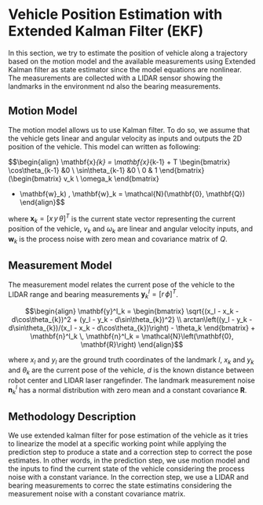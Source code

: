 # Vehicle Position Estimation with Extended Kalman Filter (EKF)
In this section, we try to estimate the position of vehicle along a trajectory based on the motion model and the available measurements using Extended Kalman filter as state estimator since the model equations are nonlinear.
The measurements are collected with a LIDAR sensor showing the landmarks in the environment nd also the bearing measurements. 

## Motion Model
The motion model allows us to use Kalman filter. To do so, we assume that the vehicle gets linear and angular velocity as inputs and outputs the 2D position of the vehicle. This model can written as following:

$$\begin{align}
\mathbf{x}_{k} = \mathbf{x}_{k-1} + T
\begin{bmatrix}
\cos\theta_{k-1} &0 \\
\sin\theta_{k-1} &0 \\
0 & 1
\end{bmatrix}
(\begin{bmatrix}
v_k \\
\omega_k
\end{bmatrix}
+ \mathbf{w}_k)
\, \mathbf{w}_k = \mathcal{N}(\mathbf{0}, \mathbf{Q})
\end{align}$$

where $\mathbf{x}_k = \left[ x \, y \, \theta \right]^T$ is the current state vector representing the current position of the vehicle, $v_k$ and $\omega_k$ are linear and angular velocity inputs, and $\mathbf{w}_k$ is the process noise with zero mean and covariance matrix of $Q$.


## Measurement Model

The measurement model relates the current pose of the vehicle to the LIDAR range and bearing measurements $\mathbf{y}^l_k = \left[r \, \phi \right]^T$.

$$\begin{align}
\mathbf{y}^l_k =
\begin{bmatrix}
\sqrt{(x_l - x_k - d\cos\theta_{k})^2 + (y_l - y_k - d\sin\theta_{k})^2} \\
arctan\left((y_l - y_k - d\sin\theta_{k})/(x_l - x_k - d\cos\theta_{k})\right) - \theta_k
\end{bmatrix}
+
\mathbf{n}^l_k
\, \mathbf{n}^l_k = \mathcal{N}\left(\mathbf{0}, \mathbf{R}\right)
\end{align}$$

where $x_l$ and $y_l$ are the ground truth coordinates of the landmark $l$, $x_k$ and $y_k$ and $\theta_{k}$ are the current pose of the vehicle, $d$ is the known distance between robot center and LIDAR laser rangefinder.
The landmark measurement noise $\mathbf{n}^l_k$ has a normal distribution with zero mean and a constant covariance $\mathbf{R}$.

## Methodology Description
We use extended kalman filter for pose estimation of the vehicle as it tries to linearize the model at a specific working point while applying the prediction step to produce a state and a correction step to correct the pose estimates. In other words, in the prediction step, we use motion model and the inputs to find the current state of the vehicle considering the process noise with a constant variance. In the correction step, we use a LIDAR and bearing measurements to correc the state estimatins considering the measurement noise with a constant covariance matrix. 


